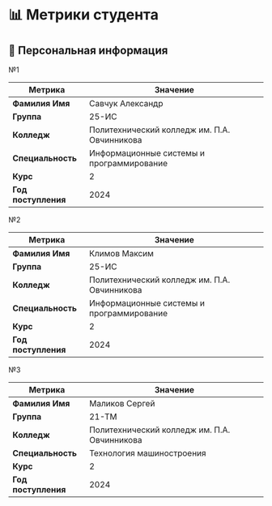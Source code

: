 # 📊 Метрики студента

## 👤 Персональная информация
№1

| Метрика | Значение |
|---------|----------|
| **Фамилия Имя** | Савчук Александр |
| **Группа** | 25-ИС |
| **Колледж** | Политехнический колледж им. П.А. Овчинникова |
| **Специальность** | Информационные системы и программирование |
| **Курс** | 2 |
| **Год поступления** | 2024 |

№2

| Метрика | Значение |
|---------|----------|
| **Фамилия Имя** | Климов Максим |
| **Группа** | 25-ИС |
| **Колледж** | Политехнический колледж им. П.А. Овчинникова |
| **Специальность** | Информационные системы и программирование |
| **Курс** | 2 |
| **Год поступления** | 2024 |

№3

| Метрика | Значение |
|---------|----------|
| **Фамилия Имя** | Маликов Сергей |
| **Группа** | 21-ТМ |
| **Колледж** | Политехнический колледж им. П.А. Овчинникова |
| **Специальность** | Технология машиностроения |
| **Курс** | 2 |
| **Год поступления** | 2024 |
